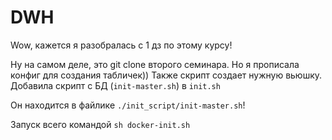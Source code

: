 # DWH
Wow, кажется я разобралась с 1 дз по этому курсу!

Ну на самом деле, это git clone второго семинара. Но я прописала конфиг для создания табличек)) Также скрипт создает нужную вьюшку. Добавила скрипт с БД (`init-master.sh`) в `init.sh`

Он находится в файлике `./init_script/init-master.sh`!

Запуск всего командой ```sh docker-init.sh``` 


